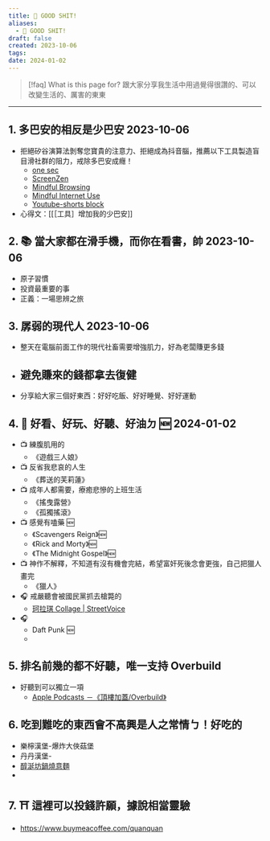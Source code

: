 ```yaml
---
title: 💩 GOOD SHIT!
aliases:
  - 💩 GOOD SHIT!
draft: false
created: 2023-10-06
tags:
date: 2024-01-02
---
```


> [!faq] What is this page for?
> 跟大家分享我生活中用過覺得很讚的、可以改變生活的、厲害的東東 

---
## 1. 多巴安的相反是少巴安 2023-10-06
- 拒絕矽谷演算法剝奪您寶貴的注意力、拒絕成為抖音腦，推薦以下工具製造盲目滑社群的阻力，戒除多巴安成癮！
	- [one sec](https://one-sec.app/browser-extension/)
	- [ScreenZen](https://www.screenzen.co/) 
	- [Mindful Browsing](https://chromewebstore.google.com/detail/mindful-browsing/cobldifbambmimppcfdgifkiccmdmakf) 
	- [Mindful Internet Use](https://chromewebstore.google.com/detail/mindful-internet-use/hieolpjdilnibgamiafklnlcmagdngoo) 
	- [Youtube-shorts block](https://chromewebstore.google.com/detail/youtube-shorts-block/jiaopdjbehhjgokpphdfgmapkobbnmjp)
- 心得文：[[［工具］增加我的少巴安]]
## 2. 📚 當大家都在滑手機，而你在看書，帥 2023-10-06
- 原子習慣 
- 投資最重要的事 
- 正義：一場思辨之旅
## 3. 孱弱的現代人 2023-10-06
- 整天在電腦前面工作的現代社畜需要增強肌力，好為老闆賺更多錢
- 避免賺來的錢都拿去復健
	- 
- 分享給大家三個好東西：好好吃飯、好好睡覺、好好運動
## 4. 📼 好看、好玩、好聽、好油ㄉ 🆕 2024-01-02
- 📺 練腹肌用的
	- 《遊戲三人娘》
- 📺 反省我悲哀的人生
	- 《葬送的芙莉蓮》
- 📺 成年人都需要，療癒悲慘的上班生活
	- 《搖曳露營》
	- 《孤獨搖滾》
- 📺 感覺有嗑藥 🆕
	- 《Scavengers Reign》🆕
	- 《Rick and Morty》🆕
	- 《The Midnight Gospel》🆕
- 📺 神作不解釋，不知道有沒有機會完結，希望富奸死後念會更強，自己把獵人畫完
	- 《獵人》
- 🎧 戒嚴聽會被國民黨抓去槍斃的
	- [珂拉琪 Collage | StreetVoice](https://streetvoice.com/collage7275/)
- 🎧 
	- Daft Punk 🆕
	- 
## 5. 排名前幾的都不好聽，唯一支持 Overbuild
- 好聽到可以獨立一項
	- [Apple Podcasts －《頂樓加蓋/Overbuild》](https://podcasts.apple.com/tw/podcast/%E9%A0%82%E6%A8%93%E5%8A%A0%E8%93%8B-overbuild/id1477052010)
## 6. 吃到難吃的東西會不高興是人之常情ㄅ！好吃的
- 樂檸漢堡-爆炸大俠菇堡
- 丹丹漢堡-
- [醇涎坊鍋燒意麵](https://maps.app.goo.gl/2pkzpbXZbDWH39Cb9)
- 
## 7. ⛩️ 這裡可以投錢許願，據說相當靈驗
- https://www.buymeacoffee.com/quanquan